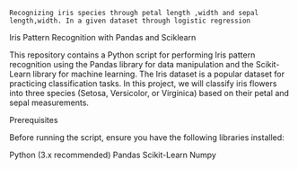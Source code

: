 `Recognizing iris species through petal length ,width and sepal length,width.
In a given dataset through logistic regression `

Iris Pattern Recognition with Pandas and Sciklearn 

This repository contains a Python script for performing Iris pattern recognition using the Pandas library for data manipulation and the Scikit-Learn library for machine learning. The Iris dataset is a popular dataset for practicing classification tasks. In this project, we will classify iris flowers into three species (Setosa, Versicolor, or Virginica) based on their petal and sepal measurements.

Prerequisites

Before running the script, ensure you have the following libraries installed:

Python (3.x recommended)
Pandas
Scikit-Learn
Numpy
